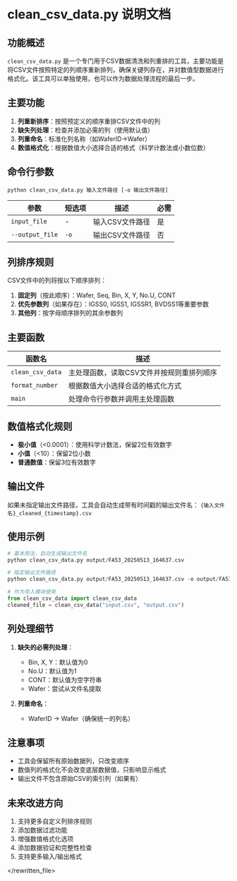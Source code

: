 # clean_csv_data.py 说明文档

## 功能概述

`clean_csv_data.py` 是一个专门用于CSV数据清洗和列重排的工具，主要功能是将CSV文件按照特定的列顺序重新排列，确保关键列存在，并对数值型数据进行格式化。该工具可以单独使用，也可以作为数据处理流程的最后一步。

## 主要功能

1. **列重新排序**：按照预定义的顺序重排CSV文件中的列
2. **缺失列处理**：检查并添加必需的列（使用默认值）
3. **列重命名**：标准化列名称（如WaferID→Wafer）
4. **数值格式化**：根据数值大小选择合适的格式（科学计数法或小数位数）

## 命令行参数

```
python clean_csv_data.py 输入文件路径 [-o 输出文件路径]
```

| 参数 | 短选项 | 描述 | 必需 |
|------|-------|------|------|
| `input_file` | - | 输入CSV文件路径 | 是 |
| `--output_file` | `-o` | 输出CSV文件路径 | 否 |

## 列排序规则

CSV文件中的列将按以下顺序排列：
1. **固定列**（按此顺序）：Wafer, Seq, Bin, X, Y, No.U, CONT
2. **优先参数列**（如果存在）：IGSS0, IGSS1, IGSSR1, BVDSS1等重要参数
3. **其他列**：按字母顺序排列的其余参数列

## 主要函数

| 函数名 | 描述 |
|--------|------|
| `clean_csv_data` | 主处理函数，读取CSV文件并按规则重排列顺序 |
| `format_number` | 根据数值大小选择合适的格式化方式 |
| `main` | 处理命令行参数并调用主处理函数 |

## 数值格式化规则

- **极小值**（<0.0001）：使用科学计数法，保留2位有效数字
- **小值**（<10）：保留2位小数
- **普通数值**：保留3位有效数字

## 输出文件

如果未指定输出文件路径，工具会自动生成带有时间戳的输出文件名：
`{输入文件名}_cleaned_{timestamp}.csv`

## 使用示例

```python
# 基本用法，自动生成输出文件名
python clean_csv_data.py output/FA53_20250513_164637.csv

# 指定输出文件路径
python clean_csv_data.py output/FA53_20250513_164637.csv -o output/FA53_cleaned.csv

# 作为导入模块使用
from clean_csv_data import clean_csv_data
cleaned_file = clean_csv_data("input.csv", "output.csv")
```

## 列处理细节

1. **缺失的必需列处理**：
   - Bin, X, Y：默认值为0
   - No.U：默认值为1
   - CONT：默认值为空字符串
   - Wafer：尝试从文件名提取

2. **列重命名**：
   - WaferID → Wafer（确保统一的列名）

## 注意事项

- 工具会保留所有原始数据列，只改变顺序
- 数值列的格式化不会改变底层数据值，只影响显示格式
- 输出文件不包含原始CSV的索引列（如果有）

## 未来改进方向

1. 支持更多自定义列排序规则
2. 添加数据过滤功能
3. 增强数值格式化选项
4. 添加数据验证和完整性检查
5. 支持更多输入/输出格式

</rewritten_file> 